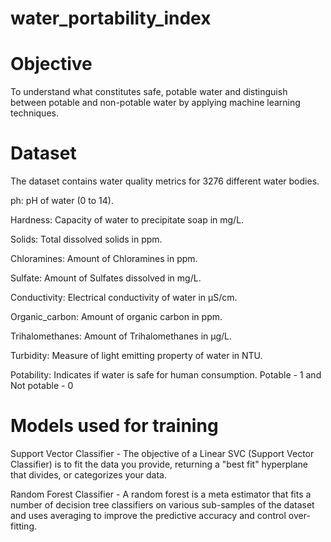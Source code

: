 # water_portability_index

# Objective

To understand what constitutes safe, potable water and distinguish between potable and non-potable water by applying machine learning techniques.

# Dataset

The dataset contains water quality metrics for 3276 different water bodies.

ph: pH of water (0 to 14).

Hardness: Capacity of water to precipitate soap in mg/L.

Solids: Total dissolved solids in ppm.

Chloramines: Amount of Chloramines in ppm.

Sulfate: Amount of Sulfates dissolved in mg/L.

Conductivity: Electrical conductivity of water in μS/cm.

Organic_carbon: Amount of organic carbon in ppm.

Trihalomethanes: Amount of Trihalomethanes in μg/L.

Turbidity: Measure of light emitting property of water in NTU.

Potability: Indicates if water is safe for human consumption. Potable - 1 and Not potable - 0

# Models used for training

Support Vector Classifier - The objective of a Linear SVC (Support Vector Classifier) is to fit the data you provide, returning a "best fit" hyperplane that divides, or categorizes your data.

Random Forest Classifier - A random forest is a meta estimator that fits a number of decision tree classifiers on various sub-samples of the dataset and uses averaging to improve the predictive accuracy and control over-fitting.


